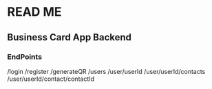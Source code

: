 # READ ME

## Business Card App Backend

### EndPoints

/login
/register
/generateQR
/users
/user/userId
/user/userId/contacts
/user/userId/contact/contactId
